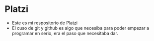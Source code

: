 # Platzi

- Este es mi respositorio de Platzi
- El cuso de git y github es algo que necesiba para poder empezar a programar en serio, era el paso que necesitaba dar.
